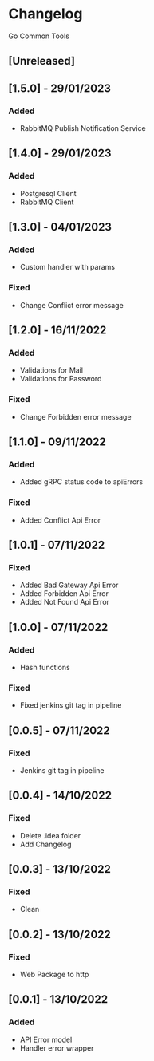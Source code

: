# Changelog
Go Common Tools

## [Unreleased]

## [1.5.0] - 29/01/2023
### Added
- RabbitMQ Publish Notification Service

## [1.4.0] - 29/01/2023
### Added
- Postgresql Client
- RabbitMQ Client

## [1.3.0] - 04/01/2023
### Added
- Custom handler with params
### Fixed
- Change Conflict error message

## [1.2.0] - 16/11/2022
### Added
- Validations for Mail
- Validations for Password
### Fixed
- Change Forbidden error message 

## [1.1.0] - 09/11/2022
### Added
- Added gRPC status code to apiErrors
### Fixed
- Added Conflict Api Error

## [1.0.1] - 07/11/2022
### Fixed
- Added Bad Gateway Api Error
- Added Forbidden Api Error
- Added Not Found Api Error

## [1.0.0] - 07/11/2022
### Added
- Hash functions
### Fixed
- Fixed jenkins git tag in pipeline

## [0.0.5] - 07/11/2022
### Fixed
- Jenkins git tag in pipeline

## [0.0.4] - 14/10/2022
### Fixed
- Delete .idea folder
- Add Changelog

## [0.0.3] - 13/10/2022
### Fixed
- Clean

## [0.0.2] - 13/10/2022
### Fixed
- Web Package to http

## [0.0.1] - 13/10/2022
### Added
- API Error model
- Handler error wrapper